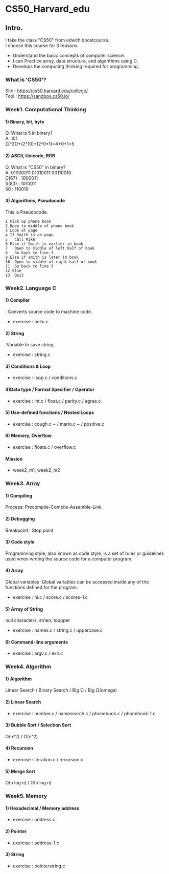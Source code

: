 # CS50_Harvard_edu   
## Intro.  
I take the class "CS50" from edwith boostcourse.  
I choose this course for 3 reasons.  
*  Understand the basic concepts of computer science.  
* I can Practice array, data structure, and algorithms using C.  
* Develops the computing thinking required for programming.  
### What is 'CS50'?   
Site : <https://cs50.harvard.edu/college/>   
Tool : <https://sandbox.cs50.io/>
   
### Week1. Computational Thinking   
#### 1) Binary, bit, byte   
Q. What is 5 in binary?   
A. 101   
(2^2*1)+(2^1*0)+(2^0*1)=4+0+1=5   
#### 2) ASCII, Unicode, RGB   
Q. What is "CS50" in binary?   
A. 01000011  01010011  00110010     
C(67) : 1000011   
S(83) : 1010011   
50 : 110010   
#### 3) Algorithms, Pseudocode
This is Pseudocode.

    1 Pick up phone book
    2 Open to middle of phone book
    3 Look at page
    4 If Smith is on page
    5	call Mike
    6 Else if Smith is earlier in book
    7	Open to middle of left half of book
    8	Go back to line 3
    9 Else if smith is later in book
    10	Open to middle of right half of book
    11	Go back to line 3
    12 Else
    13	Quit
### Week2. Language C
#### 1) Compiler
: Converts source code to machine code.
* exercise : hello.c
#### 2) String
:Variable to save string.
* exercise : string.c
#### 3) Conditions & Loop
* exercise : loop.c / conditions.c
#### 4)Data type / Format Specifier / Operator
* exercise : int.c / float.c / parity.c / agree.c
#### 5) Use-defined functions / Nested Loops
* exercise : cough.c ~ / mario.c ~ / positive.c
#### 6) Memory, Overflow
* exercise : floats.c / overflow.c
#### Mission
* week2_m1, week2_m2
### Week3. Array
#### 1) Compiling
Process: Precompile-Compile-Assemble-Link
#### 2) Debugging
Breakpoint : Stop point
#### 3) Code style
Programming style, also known as code style, is a set of rules or guidelines used when writing the source code for a computer program. 
#### 4) Array
Global variables :Global variables can be accessed inside any of the functions defined for the program.
* exercise : hi.c / score.c / scores-1.c
#### 5) Array of String
null characters, strlen, toupper
* exercise : names.c / string.c / uppercase.c
#### 6) Command-line arguments
* exercise : argv.c / exit.c
### Week4. Algorithm
#### 1) Algorithm
Linear Search / Binary Search / Big O / Big Ω(omega)
#### 2) Linear Search
* exercise : number.c / namesearch.c / phonebook.c / phonebook-1.c
#### 3) Bubble Sort / Selection Sort
O(n^2) / Ω(n^2)
#### 4) Recursion
* exercise : iteration.c / recursion.c
#### 5) Merge Sort
O(n log n) / Ω(n log n)
### Week5. Memory
#### 1) Hexadecimal / Memory address
* exercise : address.c
#### 2) Pointer
* exercise : address-1.c
#### 3) String
* exercise : pointerstring.c
